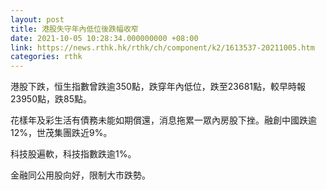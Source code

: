 ```yaml
---
layout: post
title: 港股失守年內低位後跌幅收窄
date: 2021-10-05 10:28:34.000000000 +08:00
link: https://news.rthk.hk/rthk/ch/component/k2/1613537-20211005.htm
categories: rthk
---
```


港股下跌，恒生指數曾跌逾350點，跌穿年內低位，跌至23681點，較早時報23950點，跌85點。

花樣年及彩生活有債務未能如期償還，消息拖累一眾內房股下挫。融創中國跌逾12%，世茂集團跌近9%。

科技股遍軟，科技指數跌逾1%。

金融同公用股向好，限制大市跌勢。
